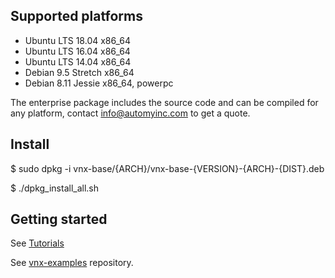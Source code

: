 
## Supported platforms

- Ubuntu LTS 18.04 x86_64
- Ubuntu LTS 16.04 x86_64
- Ubuntu LTS 14.04 x86_64
- Debian 9.5 Stretch x86_64
- Debian 8.11 Jessie x86_64, powerpc

The enterprise package includes the source code and can be compiled for any platform, contact info@automyinc.com to get a quote.

## Install

$ sudo dpkg -i vnx-base/{ARCH}/vnx-base-{VERSION}-{ARCH}-{DIST}.deb

$ ./dpkg_install_all.sh

## Getting started

See [Tutorials](http://www.automyinc.com/file/automy-modules/vnx-base/doc/doxygen/html/index.html)

See [vnx-examples](https://github.com/automyinc/vnx-examples) repository.
